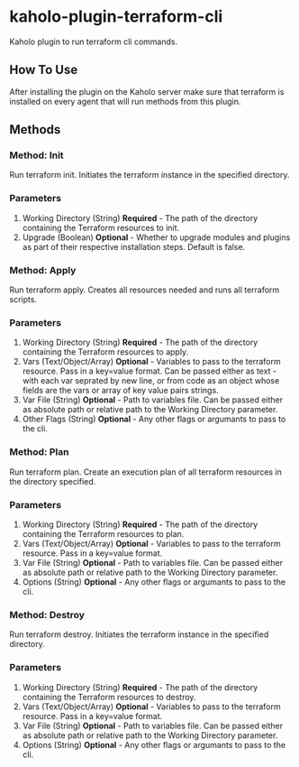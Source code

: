 # kaholo-plugin-terraform-cli
Kaholo plugin to run terraform cli commands.

## How To Use
After installing the plugin on the Kaholo server make sure that terraform is installed on every agent that will run methods from this plugin.

## Methods

### Method: Init
Run terraform init. Initiates the terraform instance in the specified directory.

### Parameters
1. Working Directory (String) **Required** - The path of the directory containing the Terraform resources to init.
2. Upgrade (Boolean) **Optional** - Whether to upgrade modules and plugins as part of their respective installation steps. Default is false.

### Method: Apply
Run terraform apply. Creates all resources needed and runs all terraform scripts.

### Parameters
1. Working Directory (String) **Required** - The path of the directory containing the Terraform resources to apply.
2. Vars (Text/Object/Array) **Optional** - Variables to pass to the terraform resource. Pass in a key=value format. Can be passed either as text - with each var seprated by new line, or from code as an object whose fields are the vars or array of key value pairs strings.
3. Var File (String) **Optional** - Path to variables file. Can be passed either as absolute path or relative path to the Working Directory parameter.
4. Other Flags (String) **Optional** - Any other flags or argumants to pass to the cli.

### Method: Plan
Run terraform plan. Create an execution plan of all terraform resources in the directory specified.

### Parameters
1. Working Directory (String) **Required** - The path of the directory containing the Terraform resources to plan.
2. Vars (Text/Object/Array) **Optional** - Variables to pass to the terraform resource. Pass in a key=value format.
3. Var File (String) **Optional** - Path to variables file. Can be passed either as absolute path or relative path to the Working Directory parameter.
4. Options (String) **Optional** - Any other flags or argumants to pass to the cli.

### Method: Destroy
Run terraform destroy. Initiates the terraform instance in the specified directory.

### Parameters
1. Working Directory (String) **Required** - The path of the directory containing the Terraform resources to destroy.
2. Vars (Text/Object/Array) **Optional** - Variables to pass to the terraform resource. Pass in a key=value format.
3. Var File (String) **Optional** - Path to variables file. Can be passed either as absolute path or relative path to the Working Directory parameter.
4. Options (String) **Optional** - Any other flags or argumants to pass to the cli.